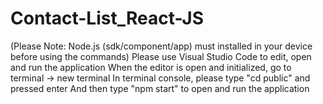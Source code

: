 # Contact-List_React-JS
(Please Note: Node.js (sdk/component/app) must installed in your device before using the commands)
Please use Visual Studio Code to edit, open and run the application
When the editor is open and initialized, go to terminal -> new terminal
In terminal console, please type "cd public" and pressed enter
And then type "npm start" to open and run the application 
